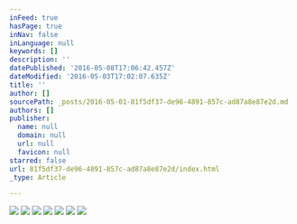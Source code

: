 ```yaml
---
inFeed: true
hasPage: true
inNav: false
inLanguage: null
keywords: []
description: ''
datePublished: '2016-05-08T17:06:42.457Z'
dateModified: '2016-05-03T17:02:07.635Z'
title: ''
author: []
sourcePath: _posts/2016-05-01-81f5df37-de96-4891-857c-ad87a8e87e2d.md
authors: []
publisher:
  name: null
  domain: null
  url: null
  favicon: null
starred: false
url: 81f5df37-de96-4891-857c-ad87a8e87e2d/index.html
_type: Article

---
```

![](https://the-grid-user-content.s3-us-west-2.amazonaws.com/5edcb96e-7ac2-4c4e-9988-d8c773aff780.jpg)
![](https://s3-us-west-2.amazonaws.com/the-grid-img/p/b6837578143e4bb9171e6448cda4dfd9ad07c8fb.jpg)
![](https://s3-us-west-2.amazonaws.com/the-grid-img/p/c3335e77f3ab6d0c833074504b7f254d9d3da501.jpg)
![](https://s3-us-west-2.amazonaws.com/the-grid-img/p/8700156559cd8e00d8948fb02fba112e9a6b9ea8.jpg)
![](https://s3-us-west-2.amazonaws.com/the-grid-img/p/6a32f00018b85cdcf2f581397e62476c23379625.jpg)
![](https://s3-us-west-2.amazonaws.com/the-grid-img/p/24aac1a01f1d30fadf824927c17d43d9270b8c89.jpg)
![](https://s3-us-west-2.amazonaws.com/the-grid-img/p/c6b7c1749cd2151ab3d81e5d99b0845f303c74b7.jpg)